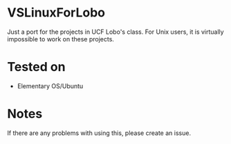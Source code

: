 # VSLinuxForLobo
Just a port for the projects in UCF Lobo's class. For Unix users, it is virtually impossible to work on these projects.

# Tested on
- Elementary OS/Ubuntu

# Notes
If there are any problems with using this, please create an issue.
